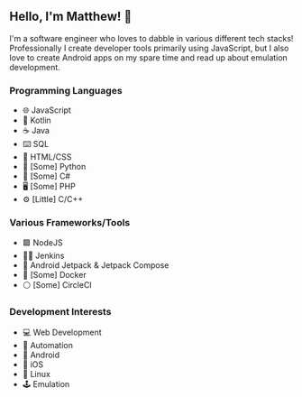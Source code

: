 ## Hello, I'm Matthew! 👋

I'm a software engineer who loves to dabble in various different tech stacks!<br>
Professionally I create developer tools primarily using JavaScript, but I also love to create Android apps on my spare time and read up about emulation development.

### Programming Languages
- 🌐 JavaScript
-  📱 Kotlin
- ☕ Java
- ⌨️ SQL
- 🎨 HTML/CSS
- 🐍 [Some] Python
- 🎼 [Some] C#
- 🖥️ [Some] PHP
- ⚙️ [Little] C/C++

### Various Frameworks/Tools
- 🟩 NodeJS
- 💁‍♂️ Jenkins
- 🚀 Android Jetpack & Jetpack Compose
- 🐳 [Some] Docker
- ⚪ [Some] CircleCI

### Development Interests
- 💻 Web Development
- 🔩 Automation
- 💚 Android
- 🍎 iOS
- 🐧 Linux
- 🕹️ Emulation
